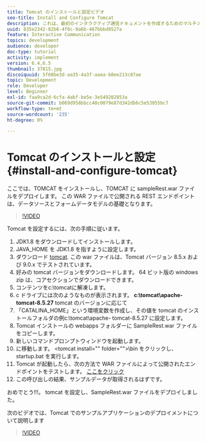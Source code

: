 ```yaml
---
title: Tomcat のインストールと設定ビデオ
seo-title: Install and Configure Tomcat
description: これは、最初のインタラクティブ通信ドキュメントを作成するためのマルチステップチュートリアルの第 1 部です。
uuid: 835e2342-82b6-4f0c-9a6b-467bbbd8527a
feature: Interactive Communication
topics: development
audience: developer
doc-type: tutorial
activity: implement
version: 6.4,6.5
thumbnail: 37815.jpg
discoiquuid: 5f68be3d-aa35-4a3f-aaea-b8ee213c87ae
topic: Development
role: Developer
level: Beginner
exl-id: faa9ca2d-6cfa-4abf-be5e-3e549202853a
source-git-commit: b069d958bbcc40c0079e87d342db6c5e53055bc7
workflow-type: tm+mt
source-wordcount: '235'
ht-degree: 0%

---
```


# Tomcat のインストールと設定 {#install-and-configure-tomcat}

ここでは、TOMCAT をインストールし、TOMCAT に sampleRest.war ファイルをデプロイします。 この WAR ファイルで公開される REST エンドポイントは、データソースとフォームデータモデルの基礎となります。

>[!VIDEO](https://video.tv.adobe.com/v/37815/?quality=9&learn=on)

Tomcat を設定するには、次の手順に従います。

1. JDK1.8 をダウンロードしてインストールします。
2. JAVA_HOME を JDK1.8 を指すように設定します。
3. ダウンロード [tomcat](https://tomcat.apache.org/). この war ファイルは、Tomcat バージョン 8.5.x および 9.0.x でテストされています。
4. 好みの tomcat バージョンをダウンロードします。 64 ビット版の windows zip は、コアセクションでダウンロードできます。
5. コンテンツをc:\tomcatに解凍します。
6. c ドライブには次のようなものが表示されます。 **c:\tomcat\apache-tomcat-8.5.27** tomcat のバージョンに応じて
7. 「CATALINA_HOME」という環境変数を作成し、その値を tomcat のインストールフォルダの例c:\tomcat\apache- tomcat-8.5.27 に設定します。
8. Tomcat インストールの webapps フォルダーに SampleRest.war ファイルをコピーします。
9. 新しいコマンドプロンプトウィンドウを起動します。
10. に移動します。 &lt;tomcat install=&quot;&quot; folder=&quot;&quot;>\bin をクリックし、startup.bat を実行します。
11. Tomcat が起動したら、次の方法で WAR ファイルによって公開されたエンドポイントをテストします。 [ここをクリック](http://localhost:8080/SampleRest/webapi/getStatement/9586)
12. この呼び出しの結果、サンプルデータが取得されるはずです。

おめでとう!!!。 tomcat を設定し、SampleRest.war ファイルをデプロイしました。

次のビデオでは、Tomcat でのサンプルアプリケーションのデプロイメントについて説明します
>[!VIDEO](https://video.tv.adobe.com/v/37815)
